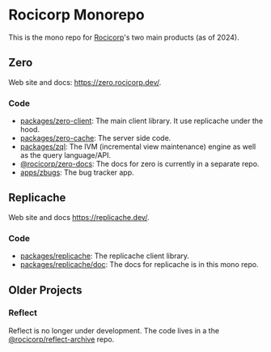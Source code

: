 # Rocicorp Monorepo

This is the mono repo for [Rocicorp](https://rocicorp.dev/)'s two main products (as of 2024).

## Zero

Web site and docs: https://zero.rocicorp.dev/.

### Code

- [packages/zero-client](./packages/zero-client): The main client library. It use replicache under the hood.
- [packages/zero-cache](./packages/zero-cache): The server side code.
- [packages/zql](./packages/zql): The IVM (incremental view maintenance) engine as well as the query language/API.
- [@rocicorp/zero-docs](https://github.com/rocicorp/zero-docs): The docs for zero is currently in a separate repo.
- [apps/zbugs](./apps/zbugs): The bug tracker app.

## Replicache

Web site and docs https://replicache.dev/.

### Code

- [packages/replicache](./packages/replicache): The replicache client library.
- [packages/replicache/doc](./packages/replicache/): The docs for replicache is in this mono repo.

## Older Projects

### Reflect

Reflect is no longer under development. The code lives in a the [@rocicorp/reflect-archive](https://github.com/rocicorp/reflect-archive) repo.
